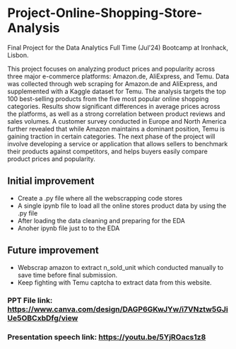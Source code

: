 # Project-Online-Shopping-Store-Analysis
Final Project for the Data Analytics Full Time (Jul'24) Bootcamp at Ironhack, Lisbon.

This project focuses on analyzing product prices and popularity across three major e-commerce platforms: Amazon.de, AliExpress, and Temu. Data was collected through web scraping for Amazon.de and AliExpress, and supplemented with a Kaggle dataset for Temu. The analysis targets the top 100 best-selling products from the five most popular online shopping categories. Results show significant differences in average prices across the platforms, as well as a strong correlation between product reviews and sales volumes. A customer survey conducted in Europe and North America further revealed that while Amazon maintains a dominant position, Temu is gaining traction in certain categories. The next phase of the project will involve developing a service or application that allows sellers to benchmark their products against competitors, and helps buyers easily compare product prices and popularity.


## Initial improvement
- Create a .py file where all the webscrapping code stores
- A single ipynb file to load all the online stores product data by using the .py file
- After loading the data cleaning and preparing for the EDA
- Anoher ipynb file just to to the EDA

## Future improvement
- Webscrap amazon to extract n_sold_unit which conducted manually to save time before final submission.
- Keep fighting with Temu captcha to extract data from this website. 



### PPT File link: https://www.canva.com/design/DAGP6GKwJYw/i7VNztw5GJiUe5OBCxbDfg/view
### Presentation speech link: https://youtu.be/5YjROacs1z8
